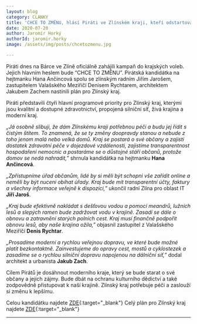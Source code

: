 ```yaml
---
layout: blog
category: CLANKY
title: 'CHCE TO ZMĚNU, hlásí Piráti ve Zlínském kraji, kteří odstartovali krajskou kampaň s ambicemi vyhrát'
date: 2020-07-20
author: Jaromír Horký
authorId: jaromir.horky
image: /assets/img/posts/chcetozmenu.jpg

---
```


Piráti dnes na Bárce ve Zlíně oficiálně zahájili kampaň do krajských voleb. Jejich hlavním heslem bude “CHCE TO ZMĚNU”. Pirátská kandidátka na hejtmanku Hana Ančincová spolu se zlínským radním Jiřím Jarošem, zastupitelem Valašského Meziříčí Denisem Rychtarem, architektem Jakubem Zachem nastínili plán pro Zlínský kraj.

Piráti představili čtyři hlavní programové priority pro Zlínský kraj, kterými jsou kvalitní a dostupné zdravotnictví, propojená silniční síť, živá krajina a moderní kraj.  

*„Já osobně slibuji, že dám Zlínskému kraji potřebnou péči a budu jej řídit s čistým štítem. To znamená, že se ty změny doopravdy stanou a nebude z toho jenom malá nebo velká domů. Kraj se postará o své občany a zajistí dostatek zdravotní péče v dojezdové vzdálenosti, zajistíme transparentnost hospodaření nemocnic a postaráme se o důstojné stáří občanů, protože domov se nedá nahradit,”* shrnula kandidátka na hejtmanku **Hana Ančincová**.

*„Zpřístupníme úřad občanům, lidé by si měli být schopni vše zařídit online a neměli by být nuceni obíhat úřady. Kraj bude mít transparentní účty, faktury a všechny informace veřejně k dispozici,”* ukončil radní Zlína pro oblast IT **Jiří Jaroš**.

*„Kraj bude efektivně nakládat s dešťovou vodou a pomocí meandrů, lužních lesů a slepých ramen bude zadržovat vodu v krajině. Zasadí se dále o obnovu a zatravnění starých polních cest. Kraj musí finančně podpořit obnovu lesů, aby naše krajina ožila,”* objasnil zastupitel z Valašského Meziříčí **Denis Rychtar**.

*„Prosadíme moderní a rychlou veřejnou dopravu, ve které bude možné platit bezkontaktně. Zainvestujeme do opravy cest, mostů a cyklostezek a zasadíme se o rychlou silniční dopravu napojenou na dálniční síť,”* dodal architekt a urbanista **Jakub Zach**.

Cílem Pirátů je dosáhnout moderního kraje, který se bude starat o své občany a jejich zájmy. Bude dbát na ochranu kulturního dědictví a také zodpovědně přistupovat k naší krajině. Zlínský kraj potřebuje péči a zaslouží si změnu k lepšímu.

Celou kandidátku najdete [ZDE](https://zlinsky.pirati.cz/volby-2020/?pohled=kandidati){:target="_blank"}
Celý plán pro Zlínský kraj najdete [ZDE](https://zlinsky.pirati.cz/krajske-volby/program.html){:target="_blank"}

---
